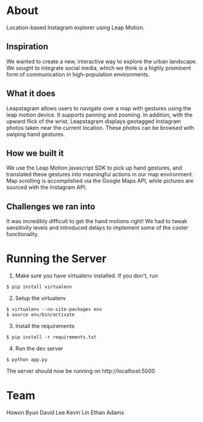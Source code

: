 
# About
Location-based Instagram explorer using Leap Motion.

## Inspiration
We wanted to create a new, interactive way to explore the urban landscape. We sought to integrate social media, which we think is a highly prominent form of communication in high-population environments.

## What it does
Leapstagram allows users to navigate over a map with gestures using the leap motion device. It supports panning and zooming. In addition, with the upward flick of the wrist, Leapstagram displays geotagged Instagram photos taken near the current location. These photos can be browsed with swiping hand gestures.

## How we built it
We use the Leap Motion javascript SDK to pick up hand gestures, and translated these gestures into meaningful actions in our map environment. Map scrolling is accomplished via the Google Maps API, while pictures are sourced with the Instagram API.

## Challenges we ran into
It was incredibly difficult to get the hand motions right! We had to tweak sensitivity levels and introduced delays to implement some of the cooler functionality.

# Running the Server

1. Make sure you have virtualenv installed. If you don't, run
```
$ pip install virtualenv
```

2. Setup the virtualenv
```
$ virtualenv --no-site-packages env
$ source env/bin/activate
```

3. Install the requirements
```
$ pip install -r requirements.txt
```

4. Run the dev server
```
$ python app.py
```

The server should now be running on http://localhost:5000


# Team
Howon Byun
David Lee
Kevin Lin
Ethan Adams
